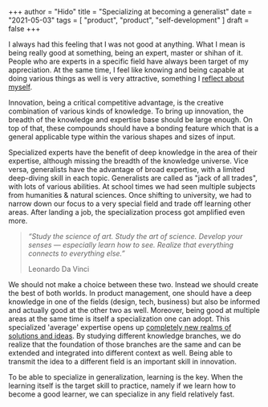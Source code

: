 +++
author = "Hido"
title = "Specializing at becoming a generalist"
date = "2021-05-03"
tags = [
  "product",
  "product",
  "self-development"
]
draft = false
+++

I always had this feeling that I was not good at anything. What I mean is being really good at something, being an expert, master or shihan of it. People who are experts in a specific field have always been target of my appreciation. At the same time, I feel like knowing and being capable at doing various things as well is very attractive, something I [reflect about myself](https://heydaroff.info/2021/01/04/how-self-reflection-leads/).

Innovation, being a critical competitive advantage, is the creative combination of various kinds of knowledge. To bring up innovation, the breadth of the knowledge and expertise base should be large enough. On top of that, these compounds should have a bonding feature which that is a general applicable type within the various shapes and sizes of input.

Specialized experts have the benefit of deep knowledge in the area of their expertise, although missing the breadth of the knowledge universe. Vice versa, generalists have the advantage of broad expertise, with a limited deep-diving skill in each topic. Generalists are called as "jack of all trades", with lots of various abilities. At school times we had seen multiple subjects from humanities & natural sciences. Once shifting to university, we had to narrow down our focus to a very special field and trade off learning other areas. After landing a job, the specialization process got amplified even more.

> _“Study the science of art. Study the art of science. Develop your senses — especially learn how to see. Realize that everything connects to everything else.”_
> 
> Leonardo Da Vinci

We should not make a choice between these two. Instead we should create the best of both worlds. In product management, one should have a deep knowledge in one of the fields (design, tech, business) but also be informed and actually good at the other two as well. Moreover, being good at multiple areas at the same time is itself a specialization one can adopt. This specialized 'average' expertise opens up [completely new realms of solutions and ideas](https://heydaroff.info/2021/04/26/feeling-lazy-today-and-its-fine/). By studying different knowledge branches, we do realize that the foundation of those branches are the same and can be extended and integrated into different context as well. Being able to transmit the idea to a different field is an important skill in innovation.

To be able to specialize in generalization, learning is the key. When the learning itself is the target skill to practice, namely if we learn how to become a good learner, we can specialize in any field relatively fast.

